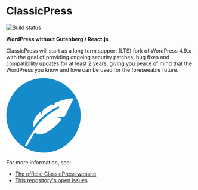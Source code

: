# ClassicPress

[![Build status](https://img.shields.io/travis/ClassicPress/ClassicPress.svg?style=flat)](https://travis-ci.org/ClassicPress/ClassicPress)

**WordPress without Gutenberg / React.js**

ClassicPress will start as a long term support (LTS) fork of WordPress 4.9.x with the goal of providing ongoing security patches, bug fixes and compatibility updates for at least 2 years, giving you peace of mind that the WordPress you know and love can be used for the foreseeable future.

<img src="src/wp-includes/images/ClassicPress-icon-blue-1600.png" width="200">

For more information, see:

- [The official ClassicPress website](https://www.classicpress.net/)
- [This repository's open issues](https://github.com/ClassicPress/ClassicPress/issues)
